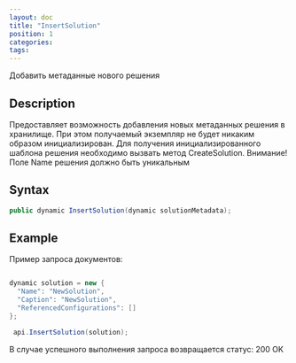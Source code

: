 ```yaml
---
layout: doc
title: "InsertSolution"
position: 1
categories: 
tags:
---
```


Добавить метаданные нового решения 

## Description
Предоставляет возможность добавления новых метаданных решения в хранилище.
При этом получаемый экземпляр не будет никаким образом инициализирован.
Для получения инициализированного шаблона решения необходимо вызвать метод
CreateSolution.
Внимание! Поле Name решения должно быть уникальным

## Syntax
```csharp
public dynamic InsertSolution(dynamic solutionMetadata);
```

## Example

Пример запроса документов:

```csharp

dynamic solution = new {
  "Name": "NewSolution",
  "Caption": "NewSolution",
  "ReferencedConfigurations": []
};

 api.InsertSolution(solution);
```

В случае успешного выполнения запроса возвращается статус: 200 OK
